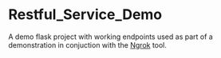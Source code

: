 # Restful_Service_Demo

A demo flask project with working endpoints used as part of a demonstration in conjuction with the [Ngrok](https://ngrok.com/) tool.

